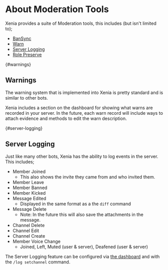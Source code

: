 # About Moderation Tools

Xenia provides a suite of Moderation tools, this includes (but isn't limited to);
- [BanSync](/guide/about_bansync)
- [Warn](#warnings)
- [Server Logging](#server-logging)
- [Role Preserve](/guide/about_rolepreserve)

{#warnings}
## Warnings
The warning system that is implemented into Xenia is pretty standard and is similar to other bots.

Xenia includes a section on the dashboard for showing what warns are recorded in your server. In the future, each warn record will include ways to attach evidence and methods to edit the warn description.

{#server-logging}
## Server Logging
Just like many other bots, Xenia has the ability to log events in the server. This includes;
- Member Joined
  * This also shows the invite they came from and who invited them.
- Member Leave
- Member Banned
- Member Kicked
- Message Edited
    * Displayed in the same format as a the `diff` command
- Message Delete
    * Note: In the future this will also save the attachments in the message.
- Channel Delete
- Channel Edit
- Channel Create
- Member Voice Change
    * Joined, Left, Muted (user & server), Deafened (user & server)

The Server Logging feature can be configured via [the dashboard](https://xb.kate.pet) and with the `/log setchannel` command.